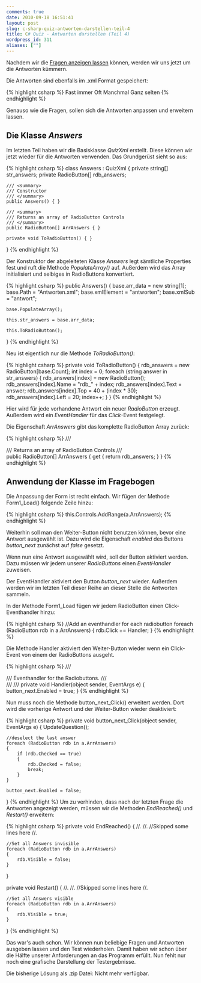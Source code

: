 ```yaml
---
comments: true
date: 2010-09-18 16:51:41
layout: post
slug: c-sharp-quiz-antworten-darstellen-teil-4
title: C# Quiz - Antworten darstellen (Teil 4)
wordpress_id: 311
aliases: [""]
---
```


Nachdem wir die [Fragen anzeigen lassen](http://phansch.net/2010/07/22/c-sharp-quiz-fragen-auslesen-teil-3) können, werden wir uns jetzt um die Antworten kümmern.

Die Antworten sind ebenfalls im .xml Format gespeichert:

    
{% highlight csharp %}
<antworten>
  <antwort id="1">Fast immer</antwort>
  <antwort id="2">Oft</antwort>
  <antwort id="3">Manchmal</antwort>
  <antwort id="4">Ganz selten</antwort>
</antworten>
{% endhighlight %}

Genauso wie die Fragen, sollen sich die Antworten anpassen und erweitern lassen.


## Die Klasse _Answers_


Im letzten Teil haben wir die Basisklasse _QuizXml_ erstellt. Diese können wir jetzt wieder für die Antworten verwenden.
Das Grundgerüst sieht so aus:

{% highlight csharp %}
class Answers : QuizXml
{
    private string[] str_answers;
    private RadioButton[] rdb_answers;

    /// <summary>
    /// Constructor
    /// </summary>
    public Answers() { }

    /// <summary>
    /// Returns an array of RadioButton Controls
    /// </summary>
    public RadioButton[] ArrAnswers { }

    private void ToRadioButton() { }
}
{% endhighlight %}

Der Konstruktor der abgeleiteten Klasse _Answers_ legt sämtliche Properties fest und ruft die Methode _PopulateArray()_ auf. Außerdem wird das Array initialisiert und selbiges in RadioButtons konvertiert.

{% highlight csharp %}
public Answers()
{
    base.arr_data = new string[1];
    base.Path = "Antworten.xml";
    base.xmlElement = "antworten";
    base.xmlSub = "antwort";

    base.PopulateArray();

    this.str_answers = base.arr_data;

    this.ToRadioButton();
}
{% endhighlight %}

Neu ist eigentlich nur die Methode _ToRadioButton()_:

{% highlight csharp %}
private void ToRadioButton()
{
    rdb_answers = new RadioButton[base.Count];
    int index = 0;
    foreach (string answer in str_answers)
    {
        rdb_answers[index] = new RadioButton();
        rdb_answers[index].Name = "rdb_" + index;
        rdb_answers[index].Text = answer;
        rdb_answers[index].Top = 40 + (index * 30);
        rdb_answers[index].Left = 20;
        index++;
    }
}
{% endhighlight %}

Hier wird für jede vorhandene Antwort ein neuer _RadioButton_ erzeugt. Außerdem wird ein _EventHandler_ für das _Click_-Event festgelegt.

Die Eigenschaft _ArrAnswers_ gibt das komplette RadioButton Array zurück:

    
{% highlight csharp %}
/// <summary>
/// Returns an array of RadioButton Controls
/// </summary>
public RadioButton[] ArrAnswers
{
    get
    {
        return rdb_answers;
    }
}
{% endhighlight %}



## Anwendung der Klasse im Fragebogen


Die Anpassung der Form ist recht einfach. Wir fügen der Methode Form1_Load() folgende Zeile hinzu:

{% highlight csharp %}
this.Controls.AddRange(a.ArrAnswers);
{% endhighlight %}

<!--[![button_next](http://wpimages.phansch.de/2010/06/button_next.png)](http://wpimages.phansch.de/2010/06/button_next.png)-->

Weiterhin soll man den Weiter-Button nicht benutzen können, bevor eine Antwort ausgewählt ist. Dazu wird die Eigenschaft _enabled_ des Buttons _button_next_ zunächst auf _false_ gesetzt.

Wenn nun eine Antwort ausgewählt wird, soll der Button aktiviert werden. Dazu müssen wir jedem unserer _RadioButtons_ einen _EventHandler_ zuweisen.

Der EventHandler aktiviert den Button _button_next_ wieder. Außerdem werden wir im letzten Teil dieser Reihe an dieser Stelle die Antworten sammeln.

In der Methode Form1_Load fügen wir jedem RadioButton einen Click-Eventhandler hinzu:

{% highlight csharp %}
//Add an eventhandler for each radiobutton
foreach (RadioButton rdb in a.ArrAnswers)
{
    rdb.Click += Handler;
}
{% endhighlight %}

Die Methode Handler aktiviert den Weiter-Button wieder wenn ein Click-Event von einem der RadioButtons ausgeht.
    
{% highlight csharp %}
/// <summary>
/// Eventhandler for the Radiobuttons.
/// </summary>
/// <param name="sender"></param>
/// <param name="e"></param>
private void Handler(object sender, EventArgs e)
{
    button_next.Enabled = true;
}
{% endhighlight %}

Nun muss noch die Methode button_next_Click() erweitert werden. Dort wird die vorherige Antwort und der Weiter-Button wieder deaktiviert:

{% highlight csharp %}
private void button_next_Click(object sender, EventArgs e)
{
    UpdateQuestion();

    //deselect the last answer
    foreach (RadioButton rdb in a.ArrAnswers)
    {
        if (rdb.Checked == true)
        {
            rdb.Checked = false;
            break;
        }
    }

    button_next.Enabled = false;
}
{% endhighlight %}
Um zu verhinden, dass nach der letzten Frage die Antworten angezeigt werden, müssen wir die Methoden _EndReached()_ und _Restart()_ erweitern:
    
{% highlight csharp %}
private void EndReached()
{
    //.
    //. //Skipped some lines here
    //.

    //Set all Answers invisible
    foreach (RadioButton rdb in a.ArrAnswers)
    {
        rdb.Visible = false;
    }
}

private void Restart()
{
    //.
    //. //Skipped some lines here
    //.

    //Set all Answers visible
    foreach (RadioButton rdb in a.ArrAnswers)
    {
        rdb.Visible = true;
    }
}
{% endhighlight %}


Das war's auch schon. Wir können nun beliebige Fragen und Antworten ausgeben lassen und den Test wiederholen. Damit haben wir schon über die Hälfte unserer Anforderungen an das Programm erfüllt. Nun fehlt nur noch eine grafische Darstellung der Testergebnisse.

Die bisherige Lösung als .zip Datei: <!--[CSharpQuiz_4](http://wpimages.phansch.de/2010/06/CSharpQuiz_4.zip)--> Nicht mehr verfügbar.
